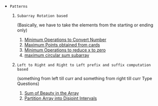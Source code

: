 
* `Patterns`
   1. `Subarray Rotation based`

      (Basically, we have to take the elements from the starting or ending only)
      1. [Minimum Operations to Convert Number](https://leetcode.com/problems/minimum-operations-to-convert-number/description/)
      2. [Maximum Points obtained from cards](https://leetcode.com/problems/maximum-points-you-can-obtain-from-cards/description/)
      3. [Minimum Operations to reduce x to zero](https://leetcode.com/problems/minimum-operations-to-reduce-x-to-zero/description/)
      4. [maximum circular sum subarray](https://leetcode.com/problems/maximum-sum-circular-subarray/)

   2. `Left to Right and Right to Left prefix and suffix computation based`
      
      (something from left till curr and something from right till curr Type Questions)
      1. [Sum of Beauty in the Array](https://leetcode.com/problems/sum-of-beauty-in-the-array/description/)
      2. [Partition Array into Disjoint Intervals](https://leetcode.com/problems/partition-array-into-disjoint-intervals/description/)
